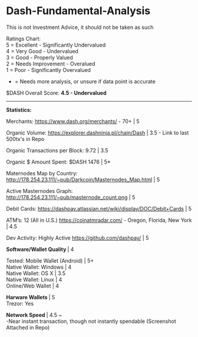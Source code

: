 # Dash-Fundamental-Analysis

This is not Investment Advice, it should not be taken as such

Ratings Chart: <br>
5 = Excellent - Significantly Undervalued <br>
4 = Very Good - Undervalued <br>
3 = Good - Properly Valued <br>
2 = Needs Improvement - Overalued <br>
1 = Poor - Significantly Overvalued <br>

* = Needs more analysis, or unsure if data point is accurate

$DASH Overall Score: <b> 4.5 - Undervalued </b>

-----------------------------------------------------------------------------------------------------------

<b> Statistics: </b>

Merchants: https://www.dash.org/merchants/ - 70+ | 5

Organic Volume: https://explorer.dashninja.pl/chain/Dash  | 3.5 - Link to last 500tx's in Repo

Organic Transactions per Block: 9.72 | 3.5

Organic $ Amount Spent: $DASH 1476 | 5*

Maternodes Map by Country: http://178.254.23.111/~pub/Darkcoin/Masternodes_Map.html | 5

Active Masternodes Graph: http://178.254.23.111/~pub/masternode_count.png | 5

Debit Cards: https://dashpay.atlassian.net/wiki/display/DOC/Debit+Cards | 5

ATM’s: 12 (All in U.S.) https://coinatmradar.com/ - Oregon, Florida, New York | 4.5

Dev Activity: Highly Active https://github.com/dashpay/ | 5


<b> Software/Wallet Quality </b> | 4

Tested: 
Mobile Wallet (Android) | 5+ <br>
Native Wallet: Windows | 4 <br>
Native Wallet: OS X | 3.5 <br>
Native Wallet: Linux | 4 <br>
Online/Web Wallet | 4 <br>

<b> Harware Wallets </b>| 5 <br>
Trezor: Yes

<b> Network Speed </b>| 4.5 ~ <br>
-Near instant transaction, though not instantly spendable (Screenshot Attached in Repo)







